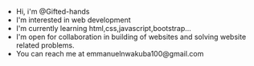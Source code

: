 <html>
    <body>
      <ul>
        <li>Hi, i'm @Gifted-hands</li>
        <li>I'm interested in web development</li>
        <li>I'm currently learning html,css,javascript,bootstrap...</li>
        <li>I'm open for collaboration in building of websites and solving website related problems.</li>
        <li>You can reach me at emmanuelnwakuba100@gmail.com</li>
      </ul>
    </body>
  </head>
</html>

